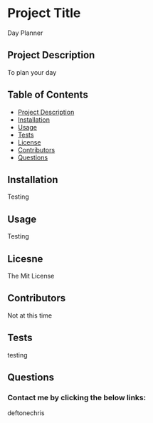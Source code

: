 

#  Project Title
Day Planner
## Project Description
To plan your day
## Table of Contents
* [Project Description](#description)
* [Installation](#installation)
* [Usage](#usage)
* [Tests](#tests)
* [License](#license)
* [Contributors](#contributing)
* [Questions](#questions)
## Installation
Testing
## Usage
Testing
## Licesne
The Mit License
## Contributors
Not at this time
## Tests
testing
## Questions
### Contact me by clicking the below links:
deftonechris



